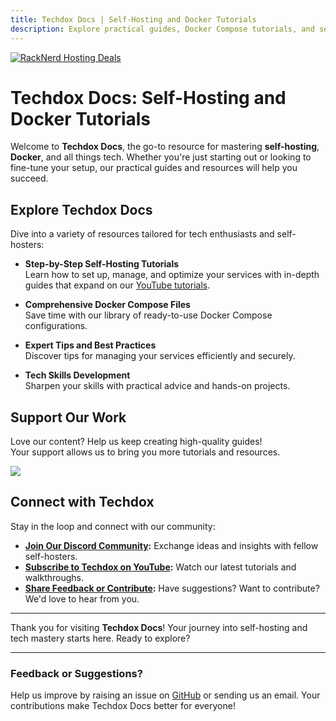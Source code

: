 ```yaml
---
title: Techdox Docs | Self-Hosting and Docker Tutorials
description: Explore practical guides, Docker Compose tutorials, and self-hosting resources to complement the Techdox YouTube channel. Your ultimate hub for tech enthusiasts.
---
```

<a href="https://my.racknerd.com/aff.php?aff=5792&ref=techdox.nz" target="_blank">
    <img src="https://racknerd.com/banners/728x90.gif" alt="RackNerd Hosting Deals">
</a>

# Techdox Docs: Self-Hosting and Docker Tutorials

Welcome to **Techdox Docs**, the go-to resource for mastering **self-hosting**, **Docker**, and all things tech. Whether you're just starting out or looking to fine-tune your setup, our practical guides and resources will help you succeed.

## Explore Techdox Docs

Dive into a variety of resources tailored for tech enthusiasts and self-hosters:

- **Step-by-Step Self-Hosting Tutorials**  
  Learn how to set up, manage, and optimize your services with in-depth guides that expand on our [YouTube tutorials](https://www.youtube.com/@techdox).

- **Comprehensive Docker Compose Files**  
  Save time with our library of ready-to-use Docker Compose configurations.

- **Expert Tips and Best Practices**  
  Discover tips for managing your services efficiently and securely.

- **Tech Skills Development**  
  Sharpen your skills with practical advice and hands-on projects.

## Support Our Work

Love our content? Help us keep creating high-quality guides!  
Your support allows us to bring you more tutorials and resources. 

<a href="https://www.buymeacoffee.com/techdox"><img src="https://img.buymeacoffee.com/button-api/?text=Buy me a cup of tea&emoji=🍵&slug=techdox&button_colour=FFDD00&font_colour=000000&font_family=Cookie&outline_colour=000000&coffee_colour=ffffff" /></a>

## Connect with Techdox

Stay in the loop and connect with our community:

- **[Join Our Discord Community](http://discord.com/invite/8mX2KRxDw8):** Exchange ideas and insights with fellow self-hosters.
- **[Subscribe to Techdox on YouTube](https://www.youtube.com/@techdox):** Watch our latest tutorials and walkthroughs.
- **[Share Feedback or Contribute](mailto:admin@techdox.nz):** Have suggestions? Want to contribute? We'd love to hear from you.

---

Thank you for visiting **Techdox Docs**! Your journey into self-hosting and tech mastery starts here. Ready to explore?

---

### Feedback or Suggestions?
Help us improve by raising an issue on [GitHub](https://github.com/Techdox/techdox-docs) or sending us an email. Your contributions make Techdox Docs better for everyone!